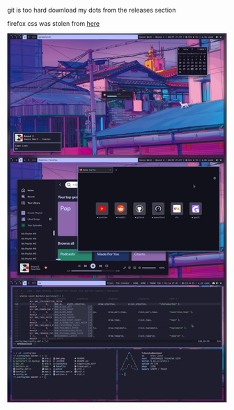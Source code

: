 git is too hard download my dots from the releases section

firefox css was stolen from [here](https://github.com/beyond9thousand/dotfiles/blob/bspwm/.mozilla/firefox/n9ibrqkd.default-release/chrome/userChrome.css)

![screenshot](https://raw.githubusercontent.com/lubunuku/dots/main/montage.png)

